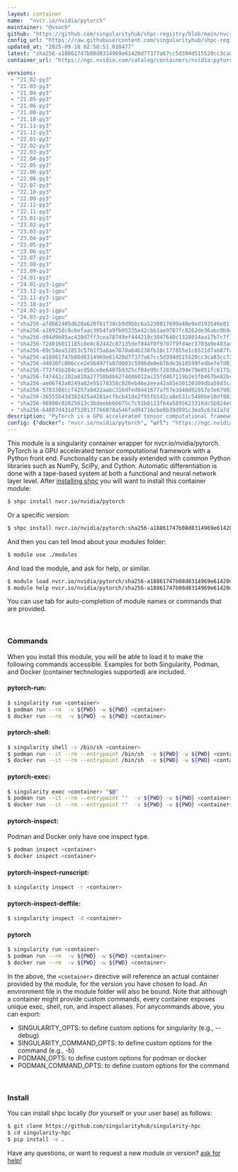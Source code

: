 ```yaml
---
layout: container
name:  "nvcr.io/nvidia/pytorch"
maintainer: "@vsoch"
github: "https://github.com/singularityhub/shpc-registry/blob/main/nvcr.io/nvidia/pytorch/container.yaml"
config_url: "https://raw.githubusercontent.com/singularityhub/shpc-registry/main/nvcr.io/nvidia/pytorch/container.yaml"
updated_at: "2025-09-18 02:58:51.010477"
latest: "sha256-a18861747b08d8314969e61420d77377a67cc5d394d515520cc3ca83cc7261a4.sig"
container_url: "https://ngc.nvidia.com/catalog/containers/nvidia:pytorch/tags"

versions:
 - "21.02-py3"
 - "21.03-py3"
 - "21.04-py3"
 - "21.05-py3"
 - "21.06-py3"
 - "21.08-py3"
 - "21.10-py3"
 - "21.11-py3"
 - "21.12-py3"
 - "22.01-py3"
 - "22.02-py3"
 - "22.03-py3"
 - "22.04-py3"
 - "22.05-py3"
 - "22.06-py3"
 - "22.08-py3"
 - "22.07-py3"
 - "22.10-py3"
 - "22.09-py3"
 - "22.12-py3"
 - "22.11-py3"
 - "23.01-py3"
 - "23.02-py3"
 - "23.03-py3"
 - "23.04-py3"
 - "23.05-py3"
 - "23.06-py3"
 - "23.07-py3"
 - "23.08-py3"
 - "23.09-py3"
 - "24.01-py3"
 - "24.01-py3-igpu"
 - "23.12-py3-igpu"
 - "23.11-py3-igpu"
 - "23.10-py3"
 - "24.02-py3-igpu"
 - "24.03-py3-igpu"
 - "sha256-afd682405d620a620f61f38cb9d9bbc6a5230817699a48e9ed193546e81fb2ee.sig"
 - "sha256-a10925dc0c6efaac3054fa9fb05335e42cbb1ae9787fc8262de36abc0b9a9ff9.sig"
 - "sha256-d94d9b85ac428d7ff3cea78749ef444219c3847640c1328014aa17b7c7f788a7.sig"
 - "sha256-72d016011185c8e8c82442c87135def044f0f9707f9fd4ec1703a9e403ad4c35.sig"
 - "sha256-69c54ea51853c57b1f5abae7878a64b238fb10c177855e1c6521d7ab87fad2eb.sig"
 - "sha256-a18861747b08d8314969e61420d77377a67cc5d394d515520cc3ca83cc7261a4.sig"
 - "sha256-d4030fc006cce2e56497fa07d003c5996de0eb7bde3610599fedbe7e7d03adea.sig"
 - "sha256-772f45b284cacd58ce8e6407b9325cf04e99cf2838a394e79e851fc6175afa7d.sig"
 - "sha256-f47441c102a810a27758b0b6274d46012ac15fd467119b2e1f0467be82bc8af3.sig"
 - "sha256-ae06742a0249a02e55178358c020eb46e2eea42a85e30120309dba58d3ca60de.sig"
 - "sha256-5783308ccf4257a8422aabc316dfed8441677a757e3d48d92857e3e679024c2a.sig"
 - "sha256-36555b43d382425a4281ecfbcb41de2f95fb542ca8e531c5486be10df8026f9d.sig"
 - "sha256-96990c82825613c3bdeebb66675c7c91b0123f64a5895623316dc5b824e0d7a9.sig"
 - "sha256-64887d431df52013f766878a546fad94716cbe0b39d991c3ea5c63a1a7d14c61.sig"
description: "PyTorch is a GPU accelerated tensor computational framework with a Python front end. Functionality can be easily extended with common Python libraries such as NumPy, SciPy, and Cython. Automatic differentiation is done with a tape-based system at both a functional and neural network layer level."
config: {"docker": "nvcr.io/nvidia/pytorch", "url": "https://ngc.nvidia.com/catalog/containers/nvidia:pytorch/tags", "maintainer": "@vsoch", "description": "PyTorch is a GPU accelerated tensor computational framework with a Python front end. Functionality can be easily extended with common Python libraries such as NumPy, SciPy, and Cython. Automatic differentiation is done with a tape-based system at both a functional and neural network layer level.", "latest": {"sha256-a18861747b08d8314969e61420d77377a67cc5d394d515520cc3ca83cc7261a4.sig": "sha256:f5c1e711fcb5eee94f38fb143bce7e42627db9b1cc393bab942ea304ecde7e82"}, "tags": {"21.02-py3": "sha256:d0fd1375f4c730a3fcff3b501856e087853fa627dc5c18649b72056b06c5ba03", "21.03-py3": "sha256:6aeffe9d0d90bdbb18185da71d2bfe2b4e73e3c506b678b5befc68214c2dbdcb", "21.04-py3": "sha256:27ae0df7f28d486bc38292dd818383cf465864837963612f549508a8ee25bdcc", "21.05-py3": "sha256:a5986639e4cf01eb35c0c0a9ca9fb9c6f905cc1b546966b78de4f69d15b894cf", "21.06-py3": "sha256:74a31ca4b89914fa0c23238514ec40d2322406826c7b9d99a437ed8c512da6e1", "21.08-py3": "sha256:2feee29307507dc51e1c0f10447ac897483682a747692c1c4d02cad52f59ab75", "21.10-py3": "sha256:267948c348eed1604ca180612d6a6ceb7298e4b0ee5900e2aee579edebb19caf", "21.11-py3": "sha256:417621e0d2a965d8030854d848eb48b2efa18d21e4c0959d71e01b58c1346e84", "21.12-py3": "sha256:a8da7de491196b61e06909c39bcccc0a1c5c4e0a89ecfb2d55a56164bafa9fc9", "22.01-py3": "sha256:06f27ba6699e079831943df12c6b537954377c9b2f84a569d1bf61b7ad164efa", "22.02-py3": "sha256:a66869fcfb7203ca6be9f793bc1f2dce946ed6569b728422db8503172542f574", "22.03-py3": "sha256:aba37c9ec089ce56e30686eafb535685ad31c53996b0e44626893e292157bf17", "22.04-py3": "sha256:49642d53129cef3b6b5cc0551e82ac98606c5ec6c4f6d3677ddc25bde1c82b88", "22.05-py3": "sha256:63ea06f4f74424fee3f3df4e6a0d26ce37211b0b7fb43e719c559ef970674c69", "22.06-py3": "sha256:6f9a1fdfcbc1d1aa6f28791ed7dc41d651d7c47d634c6a11b4f0692c50c8a664", "22.08-py3": "sha256:1aa83e1a13f756f31dabf82bc5a3c4f30ba423847cb230ce8c515f3add88b262", "22.07-py3": "sha256:f35ef66eaf03f437f041fad66e3e6edf9b107aedcc716d54011571e79b652d04", "22.10-py3": "sha256:7ad18fc3d2b9cdc35f9e5f0043987e8391fcf592c88177fdd9daa31b3b886be9", "22.09-py3": "sha256:ad07f7144606cb749dceb1ce7ed2286eeb69a63327ea7eccc69f0ac8ac1e0c68", "22.12-py3": "sha256:09a80f272dd173c9d8f28c23a1985aebe2bd3edd41a184ee9634f6e3f8a1f63d", "22.11-py3": "sha256:cbf761c3272cb0aadeec49aa188c3140ae79674e950cd0bb846b3683f93318be", "23.01-py3": "sha256:cbaa53e58a9f0aa8510fda7fba9e29ef5f14ca3ada280ce2ab601881a3cd9618", "23.02-py3": "sha256:8f28ac7d184cabe3acfdb00fb61197ba1618d8230e105dfc466ccdd78c521659", "23.03-py3": "sha256:6fffaca1c540d9871f97ac2459268bef566f7f73768768c47cacfaee810abe67", "23.04-py3": "sha256:5dd0caf52947719ba4fc170e779cfb20a5ecac7c91ca530f2884ed35fb97005f", "23.05-py3": "sha256:d5aa1e516e68afab9cd3ecaaeac3dd2178618bd26cd7ad96762ed53e32e9e0bd", "23.06-py3": "sha256:1b425aac0b20d47983412f8d2e348890c8087466af57de295c982b32ffdd26c8", "23.07-py3": "sha256:c53e8702a4ccb3f55235226dab29ef5d931a2a6d4d003ab47ca2e7e670f7922b", "23.08-py3": "sha256:12a39f22d6e3a3cfcb285a238b6219475181672ff41a557a75bdeeef6d630740", "23.09-py3": "sha256:b62b664b830dd9f602e2657f471286a075e463ac75d10ab8e8073596fcb36639", "24.01-py3": "sha256:afd682405d620a620f61f38cb9d9bbc6a5230817699a48e9ed193546e81fb2ee", "24.01-py3-igpu": "sha256:1f7b65fb1f83128d97ef61f77cff8e01a1a84fb242977ca133ccb665f8a83f4e", "23.12-py3-igpu": "sha256:a10925dc0c6efaac3054fa9fb05335e42cbb1ae9787fc8262de36abc0b9a9ff9", "23.11-py3-igpu": "sha256:ea5dce21813caf943c6fde62795bc1de3e2cf412f8ff9225b2afecaf5be0f08f", "23.10-py3": "sha256:72d016011185c8e8c82442c87135def044f0f9707f9fd4ec1703a9e403ad4c35", "24.02-py3-igpu": "sha256:1aaabefc8981514ce49188c0a22d046a2b0189137fef416e5a387e3c34fab296", "24.03-py3-igpu": "sha256:4a086e879c84e5b4bf4c58858384f995e9f059fe6bd50c545a6a268c967ff335", "sha256-afd682405d620a620f61f38cb9d9bbc6a5230817699a48e9ed193546e81fb2ee.sig": "sha256:64d9a37766a35c9c1940e131715f05228fa79164cd1dc4fb58453ee7343b2264", "sha256-a10925dc0c6efaac3054fa9fb05335e42cbb1ae9787fc8262de36abc0b9a9ff9.sig": "sha256:f2c5d761ff429beddfeee0abc0c9b4236d84ab2dd15c37325679f3c50727cd93", "sha256-d94d9b85ac428d7ff3cea78749ef444219c3847640c1328014aa17b7c7f788a7.sig": "sha256:66016135c97eb1e85b9cffa285f1a81bd4514e4adeb741e63146138988509b73", "sha256-72d016011185c8e8c82442c87135def044f0f9707f9fd4ec1703a9e403ad4c35.sig": "sha256:94c8002afc98ebe7613570c481a90c082043ffd04dec445878d786732f76f1c0", "sha256-69c54ea51853c57b1f5abae7878a64b238fb10c177855e1c6521d7ab87fad2eb.sig": "sha256:98cacf8d45f267468ef2fc102c79b4b47dceaacafb168310087ba12fbdd010da", "sha256-a18861747b08d8314969e61420d77377a67cc5d394d515520cc3ca83cc7261a4.sig": "sha256:f5c1e711fcb5eee94f38fb143bce7e42627db9b1cc393bab942ea304ecde7e82", "sha256-d4030fc006cce2e56497fa07d003c5996de0eb7bde3610599fedbe7e7d03adea.sig": "sha256:4dc51d80a51b20db6216dfc95514184458fc25e56ee9e02eca92639a9b4e862b", "sha256-772f45b284cacd58ce8e6407b9325cf04e99cf2838a394e79e851fc6175afa7d.sig": "sha256:82afbe27032ea4d75c3009244886352b8eac723f15646ba8e35208d859fdbba6", "sha256-f47441c102a810a27758b0b6274d46012ac15fd467119b2e1f0467be82bc8af3.sig": "sha256:53e4fd17f4dbf44f5fbcb0eff7d840150df9bca7022f476223b20ed5ffcac86e", "sha256-ae06742a0249a02e55178358c020eb46e2eea42a85e30120309dba58d3ca60de.sig": "sha256:61723a424a4a4a3b26989d331f72db1111463b5408b6365ef942cc1268349495", "sha256-5783308ccf4257a8422aabc316dfed8441677a757e3d48d92857e3e679024c2a.sig": "sha256:21107c56537db119118e6c8966e4770fa1f416dd9c6be298804905e3fb6a2e8c", "sha256-36555b43d382425a4281ecfbcb41de2f95fb542ca8e531c5486be10df8026f9d.sig": "sha256:ab3ab6570128b89a56e4ec01a69242ae2eb54923b0bb6aec6cf61922f007ac82", "sha256-96990c82825613c3bdeebb66675c7c91b0123f64a5895623316dc5b824e0d7a9.sig": "sha256:ef127fdc05b342c390612302d910a448dc16dc76ad91d099953089ecc3cef0f6", "sha256-64887d431df52013f766878a546fad94716cbe0b39d991c3ea5c63a1a7d14c61.sig": "sha256:ebbfae944c673675275b3f2bad807eed4685163cd7df444943c4bbb2a1646231"}, "features": {"gpu": true}}
---
```


This module is a singularity container wrapper for nvcr.io/nvidia/pytorch.
PyTorch is a GPU accelerated tensor computational framework with a Python front end. Functionality can be easily extended with common Python libraries such as NumPy, SciPy, and Cython. Automatic differentiation is done with a tape-based system at both a functional and neural network layer level.
After [installing shpc](#install) you will want to install this container module:


```bash
$ shpc install nvcr.io/nvidia/pytorch
```

Or a specific version:

```bash
$ shpc install nvcr.io/nvidia/pytorch:sha256-a18861747b08d8314969e61420d77377a67cc5d394d515520cc3ca83cc7261a4.sig
```

And then you can tell lmod about your modules folder:

```bash
$ module use ./modules
```

And load the module, and ask for help, or similar.

```bash
$ module load nvcr.io/nvidia/pytorch/sha256-a18861747b08d8314969e61420d77377a67cc5d394d515520cc3ca83cc7261a4.sig
$ module help nvcr.io/nvidia/pytorch/sha256-a18861747b08d8314969e61420d77377a67cc5d394d515520cc3ca83cc7261a4.sig
```

You can use tab for auto-completion of module names or commands that are provided.

<br>

### Commands

When you install this module, you will be able to load it to make the following commands accessible.
Examples for both Singularity, Podman, and Docker (container technologies supported) are included.

#### pytorch-run:

```bash
$ singularity run <container>
$ podman run --rm  -v ${PWD} -w ${PWD} <container>
$ docker run --rm  -v ${PWD} -w ${PWD} <container>
```

#### pytorch-shell:

```bash
$ singularity shell -s /bin/sh <container>
$ podman run --it --rm --entrypoint /bin/sh  -v ${PWD} -w ${PWD} <container>
$ docker run --it --rm --entrypoint /bin/sh  -v ${PWD} -w ${PWD} <container>
```

#### pytorch-exec:

```bash
$ singularity exec <container> "$@"
$ podman run --it --rm --entrypoint ""  -v ${PWD} -w ${PWD} <container> "$@"
$ docker run --it --rm --entrypoint ""  -v ${PWD} -w ${PWD} <container> "$@"
```

#### pytorch-inspect:

Podman and Docker only have one inspect type.

```bash
$ podman inspect <container>
$ docker inspect <container>
```

#### pytorch-inspect-runscript:

```bash
$ singularity inspect -r <container>
```

#### pytorch-inspect-deffile:

```bash
$ singularity inspect -d <container>
```



#### pytorch

```bash
$ singularity run <container>
$ podman run --rm  -v ${PWD} -w ${PWD} <container>
$ docker run --rm  -v ${PWD} -w ${PWD} <container>
```


In the above, the `<container>` directive will reference an actual container provided
by the module, for the version you have chosen to load. An environment file in the
module folder will also be bound. Note that although a container
might provide custom commands, every container exposes unique exec, shell, run, and
inspect aliases. For anycommands above, you can export:

 - SINGULARITY_OPTS: to define custom options for singularity (e.g., --debug)
 - SINGULARITY_COMMAND_OPTS: to define custom options for the command (e.g., -b)
 - PODMAN_OPTS: to define custom options for podman or docker
 - PODMAN_COMMAND_OPTS: to define custom options for the command

<br>

### Install

You can install shpc locally (for yourself or your user base) as follows:

```bash
$ git clone https://github.com/singularityhub/singularity-hpc
$ cd singularity-hpc
$ pip install -e .
```

Have any questions, or want to request a new module or version? [ask for help!](https://github.com/singularityhub/singularity-hpc/issues)